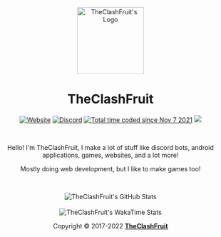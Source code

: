<p align="center">
  <img align="center" alt="TheClashFruit's Logo" src="https://cdn.theclashfruit.ga/favicon.ico" height="150px" width="150px">
  <h1 align="center">TheClashFruit</h1>
</p>

<p id="badges" align="center">
  <a href="https://www.theclashfruit.ga"><img alt="Website" src="https://img.shields.io/website?url=https%3A%2F%2Fwww.theclashfruit.ga"></a>
  <a href="https://discord.gg/CWEApqJ6rc"><img alt="Discord" src="https://img.shields.io/discord/852874519684186113"></a>
  <a href="https://wakatime.com/@c6bc8514-d33b-4828-b814-99e3b1ee38a2"><img src="https://wakatime.com/badge/user/c6bc8514-d33b-4828-b814-99e3b1ee38a2.svg" alt="Total time coded since Nov 7 2021" /></a>
  <a href="https://liberapay.com/TheClashFruit"><img src="https://img.shields.io/liberapay/receives/TheClashFruit.svg"></a>
</p>

<br />

<p align="center">
  Hello! I'm TheClashFruit, I make a lot of stuff like discord bots, android applications, games, websites, and a lot more!
</p>
<p align="center">
  Mostly doing web development, but I like to make games too!
  
  <!--
  _On the internet since 2014, originaly known as... Sorry, im not going to say it due to privacy. 🙂_ <br />
  _Known as "**Clash Fruit**" since 2017._
  -->
</p>
<!--
<h2>Languages</h2>
<ul>
  <li>JavaScript</li>
  <li>C#</li>
  <li>Java</li>
  <li>VisualBasic</li>
  <li>HTML</li>
  <li>CSS</li>
  <li>Some Kotlin</li>
  <li>And still learning more!</li>
</ul>

<h2>Tools</h2>
<ul>
  <li>VS Code</li>
  <li>IntelliJ IDEA</li>
  <li>Android Studio</li>
  <li>vim (hehe)</li>
</ul>

<h2 align="center">Contact & Social</h2>
<ul align="center">
  <li><a href="https://twitter.com/TheClashFruit">Twitter</a></li>
  <li><a href="https://discord.gg/CWEApqJ6rc">Discord</a></li>
  <li><a href="https://twitch.tv/TheClashFruit">Twitch</a></li>
  <li><a href="https://web.sketchub.in/u/TheClashFruit">Sketchub</a></li>
</ul>
-->

<br />

<p align="center">
  <img align="center" alt="TheClashFruit's GitHub Stats" src="https://github-readme-stats.vercel.app/api?username=TheClashFruit&show_icons=true&include_all_commits=true&count_private=true&bg_color=00000000&text_color=007769b3&icon_color=00796b&title_color=00796b&border_color=007769b3">
</p>
<p align="center">
  <img align="center" style="margin-top: 4px;" alt="TheClashFruit's WakaTime Stats" src="https://github-readme-stats.vercel.app/api/wakatime?username=TheClashFruit&show_icons=true&include_all_commits=true&count_private=true&bg_color=00000000&text_color=007769b3&icon_color=00796b&title_color=00796b&border_color=007769b3">
</p>

<p align="center">
  Copyright &copy; 2017-2022 <a href="https://bit.ly/3bgQPpC"><b>TheClashFruit</b></a>
</p>
